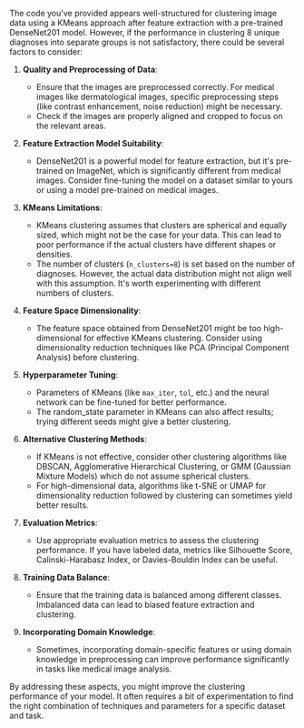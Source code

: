 The code you've provided appears well-structured for clustering image data using a KMeans approach after feature extraction with a pre-trained DenseNet201 model. However, if the performance in clustering 8 unique diagnoses into separate groups is not satisfactory, there could be several factors to consider:

1. **Quality and Preprocessing of Data**: 
   - Ensure that the images are preprocessed correctly. For medical images like dermatological images, specific preprocessing steps (like contrast enhancement, noise reduction) might be necessary.
   - Check if the images are properly aligned and cropped to focus on the relevant areas.

2. **Feature Extraction Model Suitability**:
   - DenseNet201 is a powerful model for feature extraction, but it's pre-trained on ImageNet, which is significantly different from medical images. Consider fine-tuning the model on a dataset similar to yours or using a model pre-trained on medical images.

3. **KMeans Limitations**:
   - KMeans clustering assumes that clusters are spherical and equally sized, which might not be the case for your data. This can lead to poor performance if the actual clusters have different shapes or densities.
   - The number of clusters (`n_clusters=8`) is set based on the number of diagnoses. However, the actual data distribution might not align well with this assumption. It's worth experimenting with different numbers of clusters.

4. **Feature Space Dimensionality**:
   - The feature space obtained from DenseNet201 might be too high-dimensional for effective KMeans clustering. Consider using dimensionality reduction techniques like PCA (Principal Component Analysis) before clustering.

5. **Hyperparameter Tuning**:
   - Parameters of KMeans (like `max_iter`, `tol`, etc.) and the neural network can be fine-tuned for better performance.
   - The random_state parameter in KMeans can also affect results; trying different seeds might give a better clustering.

6. **Alternative Clustering Methods**:
   - If KMeans is not effective, consider other clustering algorithms like DBSCAN, Agglomerative Hierarchical Clustering, or GMM (Gaussian Mixture Models) which do not assume spherical clusters.
   - For high-dimensional data, algorithms like t-SNE or UMAP for dimensionality reduction followed by clustering can sometimes yield better results.

7. **Evaluation Metrics**:
   - Use appropriate evaluation metrics to assess the clustering performance. If you have labeled data, metrics like Silhouette Score, Calinski-Harabasz Index, or Davies-Bouldin Index can be useful.

8. **Training Data Balance**:
   - Ensure that the training data is balanced among different classes. Imbalanced data can lead to biased feature extraction and clustering.

9. **Incorporating Domain Knowledge**:
   - Sometimes, incorporating domain-specific features or using domain knowledge in preprocessing can improve performance significantly in tasks like medical image analysis.

By addressing these aspects, you might improve the clustering performance of your model. It often requires a bit of experimentation to find the right combination of techniques and parameters for a specific dataset and task.